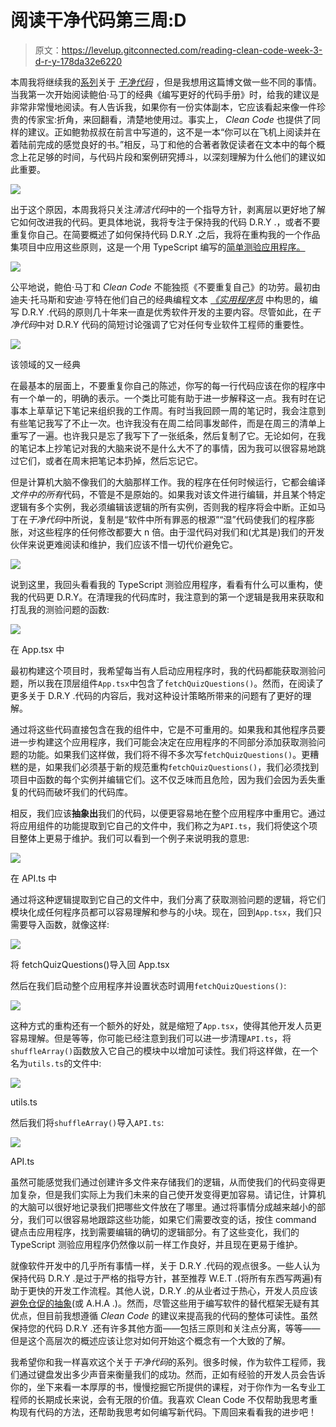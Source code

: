 # 阅读干净代码第三周:D

> 原文：<https://levelup.gitconnected.com/reading-clean-code-week-3-d-r-y-178da32e6220>

本周我将继续我的[系列](/reading-clean-code-week-1-a4df2c392e66)关于 [*干净代码*](https://www.amazon.com/Clean-Code-Handbook-Software-Craftsmanship/dp/0132350882/ref=sr_1_1?dchild=1&keywords=clean+code&qid=1622646055&sr=8-1) ，但是我想用这篇博文做一些不同的事情。当我第一次开始阅读鲍伯·马丁的经典《编写更好的代码手册》时，给我的建议是非常非常慢地阅读。有人告诉我，如果你有一份实体副本，它应该看起来像一件珍贵的传家宝:折角，来回翻看，清楚地使用过。事实上， *Clean Code* 也提供了同样的建议。正如鲍勃叔叔在前言中写道的，这不是一本“你可以在飞机上阅读并在着陆前完成的感觉良好的书。”相反，马丁和他的合著者敦促读者在文本中的每个概念上花足够的时间，与代码片段和案例研究搏斗，以深刻理解为什么他们的建议如此重要。

![](img/fbfd03f8bd612350dcba8ef7f93f6e9c.png)

出于这个原因，本周我将只关注*清洁代码*中的一个指导方针，剥离层以更好地了解它如何改进我的代码。更具体地说，我将专注于保持我的代码 D.R.Y .，或者不要重复你自己。在简要概述了如何保持代码 D.R.Y .之后，我将在重构我的一个作品集项目中应用这些原则，这是一个用 TypeScript 编写的[简单测验应用程序。](https://github.com/jmarthaller/quiz-app)

![](img/aa8d56c3248fb22bf1a9f291c7ce86bf.png)

公平地说，鲍伯·马丁和 *Clean Code* 不能独揽《不要重复自己》的功劳。最初由迪夫·托马斯和安迪·亨特在他们自己的经典编程文本 [*《实用程序员*](https://www.amazon.com/Pragmatic-Programmer-Anniversary-Journey-Mastery/dp/B0833FBNHV/ref=sr_1_1?dchild=1&keywords=The+Pragmatic+Programmer&qid=1625587763&sr=8-1) 中构思的，编写 D.R.Y .代码的原则几十年来一直是优秀软件开发的主要内容。尽管如此，在*干净代码*中对 D.R.Y 代码的简短讨论强调了它对任何专业软件工程师的重要性。

![](img/cf61c802f3d6b46663f73ce14f6e5b30.png)

该领域的又一经典

在最基本的层面上，不要重复你自己的陈述，你写的每一行代码应该在你的程序中有一个单一的，明确的表示。一个类比可能有助于进一步解释这一点。我有时在记事本上草草记下笔记来组织我的工作周。有时当我回顾一周的笔记时，我会注意到有些笔记我写了不止一次。也许我没有在周二给同事发邮件，而是在周三的清单上重写了一遍。也许我只是忘了我写下了一张纸条，然后复制了它。无论如何，在我的笔记本上抄笔记对我的大脑来说不是什么大不了的事情，因为我可以很容易地跳过它们，或者在周末把笔记本扔掉，然后忘记它。

但是计算机大脑不像我们的大脑那样工作。我的程序在任何时候运行，它都会编译*文件中的所有*代码，不管是不是原始的。如果我对该文件进行编辑，并且某个特定逻辑有多个实例，我必须编辑该逻辑的所有实例，否则我的程序将会中断。正如马丁在*干净代码*中所说，复制是“软件中所有罪恶的根源”“湿”代码使我们的程序膨胀，对这些程序的任何修改都要大 n 倍。由于湿代码对我们和(尤其是)我们的开发伙伴来说更难阅读和维护，我们应该不惜一切代价避免它。

![](img/667ac0c9e0597af075934f416733e3fe.png)

说到这里，我回头看看我的 TypeScript 测验应用程序，看看有什么可以重构，使我的代码更 D.R.Y。在清理我的代码库时，我注意到的第一个逻辑是我用来获取和打乱我的测验问题的函数:

![](img/598edc7f9e229ca98ab4141e8c09fabc.png)

在 App.tsx 中

最初构建这个项目时，我希望每当有人启动应用程序时，我的代码都能获取测验问题，所以我在顶层组件`App.tsx`中包含了`fetchQuizQuestions()`。然而，在阅读了更多关于 D.R.Y .代码的内容后，我对这种设计策略所带来的问题有了更好的理解。

通过将这些代码直接包含在我的组件中，它是不可重用的。如果我和其他程序员要进一步构建这个应用程序，我们可能会决定在应用程序的不同部分添加获取测验问题的功能。如果我们这样做，我们将不得不多次写`fetchQuizQuestions()`。更糟糕的是，如果我们必须基于新的规范重构`fetchQuizQuestions()`，我们必须找到项目中函数的每个实例并编辑它们。这不仅乏味而且危险，因为我们会因为丢失重复的代码而破坏我们的代码库。

相反，我们应该**抽象出**我们的代码，以便更容易地在整个应用程序中重用它。通过将应用组件的功能提取到它自己的文件中，我们称之为`API.ts`，我们将使这个项目整体上更易于维护。我们可以看到一个例子来说明我的意思:

![](img/79743bb69a03fc7fab0632d4806a4e1f.png)

在 API.ts 中

通过将这种逻辑提取到它自己的文件中，我们分离了获取测验问题的逻辑，将它们模块化成任何程序员都可以容易理解和参与的小块。现在，回到`App.tsx`，我们只需要导入函数，就像这样:

![](img/617e1087b75ed83ccabfbf2fb069633e.png)

将 fetchQuizQuestions()导入回 App.tsx

然后在我们启动整个应用程序并设置状态时调用`fetchQuizQuestions()`:

![](img/2aba97485b4313ed3ffc5880dc66eafa.png)

这种方式的重构还有一个额外的好处，就是缩短了`App.tsx`，使得其他开发人员更容易理解。但是等等，你可能已经注意到我们可以进一步清理`API.ts`，将`shuffleArray()`函数放入它自己的模块中以增加可读性。我们将这样做，在一个名为`utils.ts`的文件中:

![](img/e67ec36846af25fa01975b532aa62bbf.png)

utils.ts

然后我们将`shuffleArray()`导入`API.ts`:

![](img/eedaf039d4a06185da08fea577aaf89e.png)

API.ts

虽然可能感觉我们通过创建许多文件来存储我们的逻辑，从而使我们的代码变得更加复杂，但是我们实际上为我们未来的自己使开发变得更加容易。请记住，计算机的大脑可以很好地记录我们把哪些文件放在了哪里。通过将事情分成越来越小的部分，我们可以很容易地跟踪这些功能，如果它们需要改变的话，按住 command 键点击应用程序，找到需要编辑的确切的逻辑部分。有了这些变化，我们的 TypeScript 测验应用程序仍然像以前一样工作良好，并且现在更易于维护。

就像软件开发中的几乎所有事情一样，关于 D.R.Y .代码的观点很多。一些人认为保持代码 D.R.Y .是过于严格的指导方针，甚至推荐 W.E.T .(将所有东西写两遍)有助于更快的开发工作流程。其他人说，D.R.Y .的从业者过于热心，开发人员应该[避免仓促的抽象](https://kentcdodds.com/blog/aha-programming)(或 A.H.A .)。然而，尽管这些用于编写软件的替代框架无疑有其优点，但目前我想遵循 *Clean Code* 的建议来提高我的代码的整体可读性。虽然保持您的代码 D.R.Y .还有许多其他方面——包括三原则和关注点分离，等等——但是这个高层次的概述应该让您对如何开始这个概念有一个大致的了解。

我希望你和我一样喜欢这个关于*干净代码*的系列。很多时候，作为软件工程师，我们通过键盘发出多少声音来衡量我们的成功。然而，正如有经验的开发人员会告诉你的，坐下来看一本厚厚的书，慢慢挖掘它所提供的课程，对于你作为一名专业工程师的长期成长来说，会有无限的价值。我喜欢 Clean Code 不仅帮助我思考重构现有代码的方法，还帮助我思考如何编写新代码。下周回来看看我的进步吧！